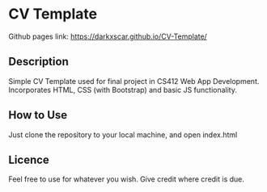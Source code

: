 # CV Template
 Github pages link: https://darkxscar.github.io/CV-Template/
## Description
 Simple CV Template used for final project in CS412 Web App Development. Incorporates HTML, CSS (with Bootstrap) and basic JS functionality.

## How to Use
 Just clone the repository to your local machine, and open index.html
 
 ## Licence 
  Feel free to use for whatever you wish. Give credit where credit is due.
